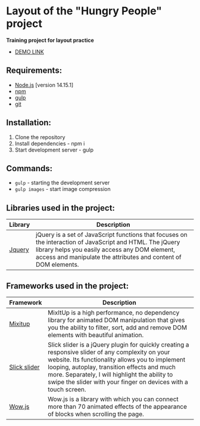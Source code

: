 # Layout of the "Hungry People" project

**Training project for layout practice**

- [DEMO LINK](https://ionshive.github.io/hungry-people)


## Requirements:
* [Node.js](https://nodejs.org/en/) [version 14.15.1]
* [npm](https://www.npmjs.com/) 
* [gulp](https://gulpjs.com/)
* [git](https://git-scm.com/)

## Installation:
1. Clone the repository
2. Install dependencies - npm i
3. Start development server - gulp

## Commands:
* ```gulp``` - starting the development server
* ```gulp images``` - start image compression

 
## Libraries used in the project:
| Library | Description |
| ------ | ------ |
| [Jquery](https://jquery.com) | jQuery is a set of JavaScript functions that focuses on the interaction of JavaScript and HTML. The jQuery library helps you easily access any DOM element, access and manipulate the attributes and content of DOM elements. |

## Frameworks used in the project:
| Framework | Description |
| ------ | ------ |
| [Mixitup](https://www.kunkalabs.com/mixitup/) | MixItUp is a high performance, no dependency library for animated DOM manipulation that gives you the ability to filter, sort, add and remove DOM elements with beautiful animation. |
| [Slick slider](https://kenwheeler.github.io/slick/) | Slick slider is a jQuery plugin for quickly creating a responsive slider of any complexity on your website. Its functionality allows you to implement looping, autoplay, transition effects and much more. Separately, I will highlight the ability to swipe the slider with your finger on devices with a touch screen. |
| [Wow.js](https://wowjs.uk/) | Wow.js is a library with which you can connect more than 70 animated effects of the appearance of blocks when scrolling the page. |
